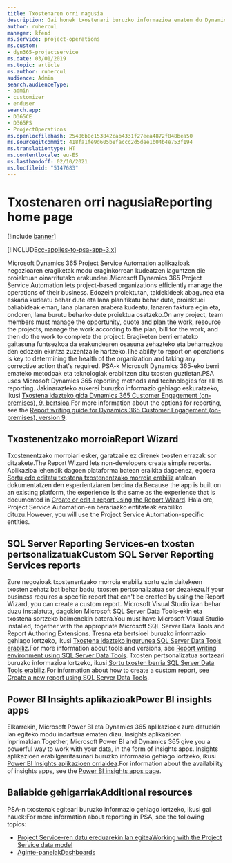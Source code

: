 ```yaml
---
title: Txostenaren orri nagusia
description: Gai honek txostenari buruzko informazioa ematen du Dynamics 365 Project Service Automation aplikazioan.
author: ruhercul
manager: kfend
ms.service: project-operations
ms.custom:
- dyn365-projectservice
ms.date: 03/01/2019
ms.topic: article
ms.author: ruhercul
audience: Admin
search.audienceType:
- admin
- customizer
- enduser
search.app:
- D365CE
- D365PS
- ProjectOperations
ms.openlocfilehash: 25486b0c153842cab4331f27eea4872f848bea50
ms.sourcegitcommit: 418fa1fe9d605b8faccc2d5dee1b04b4e753f194
ms.translationtype: HT
ms.contentlocale: eu-ES
ms.lasthandoff: 02/10/2021
ms.locfileid: "5147683"
---
```

# <a name="reporting-home-page"></a><span data-ttu-id="5bb0f-103">Txostenaren orri nagusia</span><span class="sxs-lookup"><span data-stu-id="5bb0f-103">Reporting home page</span></span>

[!include [banner](../includes/psa-now-project-operations.md)]

[!INCLUDE[cc-applies-to-psa-app-3.x](../includes/cc-applies-to-psa-app-3x.md)]

<span data-ttu-id="5bb0f-104">Microsoft Dynamics 365 Project Service Automation aplikazioak negozioaren eragiketak modu eraginkorrean kudeatzen laguntzen die proiektuan oinarritutako erakundeei.</span><span class="sxs-lookup"><span data-stu-id="5bb0f-104">Microsoft Dynamics 365 Project Service Automation lets project-based organizations efficiently manage the operations of their business.</span></span> <span data-ttu-id="5bb0f-105">Edozein proiektutan, taldekideek abagunea eta eskaria kudeatu behar dute eta lana planifikatu behar dute, proiektuei baliabideak eman, lana planaren arabera kudeatu, lanaren faktura egin eta, ondoren, lana burutu beharko dute proiektua osatzeko.</span><span class="sxs-lookup"><span data-stu-id="5bb0f-105">On any project, team members must manage the opportunity, quote and plan the work, resource the projects, manage the work according to the plan, bill for the work, and then do the work to complete the project.</span></span> <span data-ttu-id="5bb0f-106">Eragiketen berri emateko gaitasuna funtsezkoa da erakundearen osasuna zehazteko eta beharrezkoa den edozein ekintza zuzentzaile hartzeko.</span><span class="sxs-lookup"><span data-stu-id="5bb0f-106">The ability to report on operations is key to determining the health of the organization and taking any corrective action that's required.</span></span> <span data-ttu-id="5bb0f-107">PSA-k Microsoft Dynamics 365-eko berri emateko metodoak eta teknologiak erabiltzen ditu txosten guztietan.</span><span class="sxs-lookup"><span data-stu-id="5bb0f-107">PSA uses Microsoft Dynamics 365 reporting methods and technologies for all its reporting.</span></span> <span data-ttu-id="5bb0f-108">Jakinarazteko aukerei buruzko informazio gehiago eskuratzeko, ikusi [Txostena idazteko gida Dynamics 365 Customer Engagement (on-premises), 9. bertsioa](https://docs.microsoft.com/dynamics365/customerengagement/on-premises/analytics/reporting-analytics-with-dynamics-365).</span><span class="sxs-lookup"><span data-stu-id="5bb0f-108">For more information about the options for reporting, see the [Report writing guide for Dynamics 365 Customer Engagement (on-premises), version 9](https://docs.microsoft.com/dynamics365/customerengagement/on-premises/analytics/reporting-analytics-with-dynamics-365).</span></span>

## <a name="report-wizard"></a><span data-ttu-id="5bb0f-109">Txostenentzako morroia</span><span class="sxs-lookup"><span data-stu-id="5bb0f-109">Report Wizard</span></span>

<span data-ttu-id="5bb0f-110">Txostenentzako morroiari esker, garatzaile ez direnek txosten errazak sor ditzakete.</span><span class="sxs-lookup"><span data-stu-id="5bb0f-110">The Report Wizard lets non-developers create simple reports.</span></span> <span data-ttu-id="5bb0f-111">Aplikazioa lehendik dagoen plataforma batean eraikita dagoenez, egoera [Sortu edo editatu txostena txostenentzako morroia erabiliz](https://docs.microsoft.com/dynamics365/customerengagement/on-premises/basics/create-edit-copy-report-wizard) atalean dokumentatzen den esperientziaren berdina da.</span><span class="sxs-lookup"><span data-stu-id="5bb0f-111">Because the app is built on an existing platform, the experience is the same as the experience that is documented in [Create or edit a report using the Report Wizard](https://docs.microsoft.com/dynamics365/customerengagement/on-premises/basics/create-edit-copy-report-wizard).</span></span> <span data-ttu-id="5bb0f-112">Hala ere, Project Service Automation-en berariazko entitateak erabiliko dituzu.</span><span class="sxs-lookup"><span data-stu-id="5bb0f-112">However, you will use the Project Service Automation-specific entities.</span></span>

## <a name="custom-sql-server-reporting-services-reports"></a><span data-ttu-id="5bb0f-113">SQL Server Reporting Services-en txosten pertsonalizatuak</span><span class="sxs-lookup"><span data-stu-id="5bb0f-113">Custom SQL Server Reporting Services reports</span></span>

<span data-ttu-id="5bb0f-114">Zure negozioak txostenentzako morroia erabiliz sortu ezin daitekeen txosten zehatz bat behar badu, txosten pertsonalizatua sor dezakezu.</span><span class="sxs-lookup"><span data-stu-id="5bb0f-114">If your business requires a specific report that can't be created by using the Report Wizard, you can create a custom report.</span></span> <span data-ttu-id="5bb0f-115">Microsoft Visual Studio izan behar duzu instalatuta, dagokion Microsoft SQL Server Data Tools-ekin eta txostena sortzeko baimenekin batera.</span><span class="sxs-lookup"><span data-stu-id="5bb0f-115">You must have Microsoft Visual Studio installed, together with the appropriate Microsoft SQL Server Data Tools and Report Authoring Extensions.</span></span> <span data-ttu-id="5bb0f-116">Tresna eta bertsioei buruzko informazio gehiago lortzeko, ikusi [Txostena idazteko ingurunea SQL Server Data Tools erabiliz](https://docs.microsoft.com/dynamics365/customerengagement/on-premises/analytics/report-writing-environment-using-sql-server-data-tools).</span><span class="sxs-lookup"><span data-stu-id="5bb0f-116">For more information about tools and versions, see [Report writing environment using SQL Server Data Tools](https://docs.microsoft.com/dynamics365/customerengagement/on-premises/analytics/report-writing-environment-using-sql-server-data-tools).</span></span> <span data-ttu-id="5bb0f-117">Txosten pertsonalizatua sortzeari buruzko informazioa lortzeko, ikusi [Sortu txosten berria SQL Server Data Tools erabiliz](https://docs.microsoft.com/dynamics365/customerengagement/on-premises/analytics/create-a-new-report-using-sql-server-data-tools).</span><span class="sxs-lookup"><span data-stu-id="5bb0f-117">For information about how to create a custom report, see [Create a new report using SQL Server Data Tools](https://docs.microsoft.com/dynamics365/customerengagement/on-premises/analytics/create-a-new-report-using-sql-server-data-tools).</span></span>

## <a name="power-bi-insights-apps"></a><span data-ttu-id="5bb0f-118">Power BI Insights aplikazioak</span><span class="sxs-lookup"><span data-stu-id="5bb0f-118">Power BI insights apps</span></span>

<span data-ttu-id="5bb0f-119">Elkarrekin, Microsoft Power BI eta Dynamics 365 aplikazioek zure datuekin lan egiteko modu indartsua ematen dizu, Insights aplikazioen inprimakian.</span><span class="sxs-lookup"><span data-stu-id="5bb0f-119">Together, Microsoft Power BI and Dynamics 365 give you a powerful way to work with your data, in the form of insights apps.</span></span> <span data-ttu-id="5bb0f-120">Insights aplikazioen erabilgarritasunari buruzko informazio gehiago lortzeko, ikusi [Power BI Insights aplikazioen orrialdea](https://powerbi.microsoft.com/power-bi-insights-apps/).</span><span class="sxs-lookup"><span data-stu-id="5bb0f-120">For information about the availability of insights apps, see the [Power BI insights apps page](https://powerbi.microsoft.com/power-bi-insights-apps/).</span></span>


## <a name="additional-resources"></a><span data-ttu-id="5bb0f-121">Baliabide gehigarriak</span><span class="sxs-lookup"><span data-stu-id="5bb0f-121">Additional resources</span></span>
<span data-ttu-id="5bb0f-122">PSA-n txostenak egiteari buruzko informazio gehiago lortzeko, ikusi gai hauek:</span><span class="sxs-lookup"><span data-stu-id="5bb0f-122">For more information about reporting in PSA, see the following topics:</span></span>

- [<span data-ttu-id="5bb0f-123">Project Service-ren datu ereduarekin lan egitea</span><span class="sxs-lookup"><span data-stu-id="5bb0f-123">Working with the Project Service data model</span></span>](reports-working-project-service-data-model.md)
- [<span data-ttu-id="5bb0f-124">Aginte-panelak</span><span class="sxs-lookup"><span data-stu-id="5bb0f-124">Dashboards</span></span>](reports-dashboards.md)

